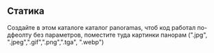 ## Статика

Создайте в этом каталоге каталог panoramas, чтоб код работал по-дфеолту без параметров,
поместите туда картинки панорам (".jpg", ".jpeg",".gif",".png",".tga", ".webp")